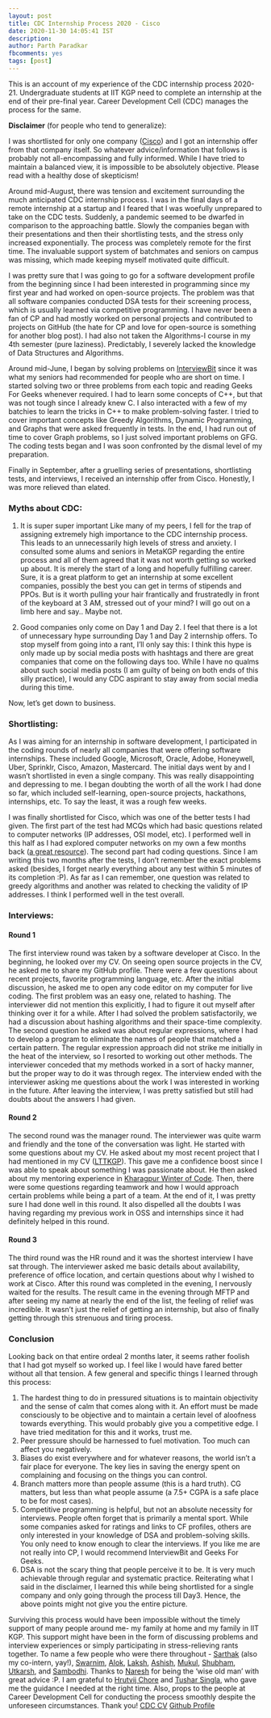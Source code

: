 ```yaml
---
layout: post
title: CDC Internship Process 2020 - Cisco
date: 2020-11-30 14:05:41 IST
description: 
author: Parth Paradkar
fbcomments: yes
tags: [post]
---
```

This is an account of my experience of the CDC internship process 2020-21. Undergraduate students at IIT KGP need to complete an internship at the end of their pre-final year. Career Development Cell (CDC) manages the process for the same.

**Disclaimer** (for people who tend to generalize): 

I was shortlisted for only one company ([Cisco](https://www.cisco.com/)) and I got an internship offer from that company itself. So whatever advice/information that follows is probably not all-encompassing and fully informed. While I have tried to maintain a balanced view, it is impossible to be absolutely objective. Please read with a healthy dose of skepticism!

Around mid-August, there was tension and excitement surrounding the much anticipated CDC internship process. I was in the final days of a remote internship at a startup and I feared that I was woefully unprepared to take on the CDC tests. Suddenly, a pandemic seemed to be dwarfed in comparison to the approaching battle. Slowly the companies began with their presentations and then their shortlisting tests, and the stress only increased exponentially. The process was completely remote for the first time. The invaluable support system of batchmates and seniors on campus was missing, which made keeping myself motivated quite difficult.

I was pretty sure that I was going to go for a software development profile from the beginning since I had been interested in programming since my first year and had worked on open-source projects. The problem was that all software companies conducted DSA tests for their screening process, which is usually learned via competitive programming. I have never been a fan of CP and had mostly worked on personal projects and contributed to projects on GitHub (the hate for CP and love for open-source is something for another blog post). I had also not taken the Algorithms-I course in my 4th semester (pure laziness). Predictably, I severely lacked the knowledge of Data Structures and Algorithms.

Around mid-June, I began by solving problems on [InterviewBit](http://interviewbit.com/) since it was what my seniors had recommended for people who are short on time. I started solving two or three problems from each topic and reading Geeks For Geeks whenever required. I had to learn some concepts of C++, but that was not tough since I already knew C. I also interacted with a few of my batchies to learn the tricks in C++ to make problem-solving faster. I tried to cover important concepts like Greedy Algorithms, Dynamic Programming, and Graphs that were asked frequently in tests. In the end, I had run out of time to cover Graph problems, so I just solved important problems on GFG. The coding tests began and I was soon confronted by the dismal level of my preparation.

Finally in September, after a gruelling series of presentations, shortlisting tests, and interviews, I received an internship offer from Cisco. Honestly, I was more relieved than elated.


### Myths about CDC:
1. It is super super important 
Like many of my peers, I fell for the trap of assigning extremely high importance to the CDC internship process. This leads to an unnecessarily high levels of stress and anxiety. I consulted some alums and seniors in MetaKGP regarding the entire process and all of them agreed that it was not worth getting so worked up about. It is merely the start of a long and hopefully fulfilling career. Sure, it is a great platform to get an internship at some excellent companies, possibly the best you can get in terms of stipends and PPOs. But is it worth pulling your hair frantically and frustratedly in front of the keyboard at 3 AM, stressed out of your mind? I will go out on a limb here and say.. Maybe not.


2. Good companies only come on Day 1 and Day 2. 
I feel that there is a lot of unnecessary hype surrounding Day 1 and Day 2 internship offers. To stop myself from going into a rant, I’ll only say this: I think this hype is only made up by social media posts with hashtags and there are great companies that come on the following days too. While I have no qualms about such social media posts (I am guilty of being on both ends of this silly practice), I would any CDC aspirant to stay away from social media during this time. 

Now, let’s get down to business. 

### Shortlisting: 
As I was aiming for an internship in software development, I participated in the coding rounds of nearly all companies that were offering software internships. These included Google, Microsoft, Oracle, Adobe, Honeywell, Uber, Sprinklr, Cisco, Amazon, Mastercard.
The initial days went by and I wasn’t shortlisted in even a single company. This was really disappointing and depressing to me. I began doubting the worth of all the work I had done so far, which included self-learning, open-source projects, hackathons, internships, etc. To say the least, it was a rough few weeks. 

I was finally shortlisted for Cisco, which was one of the better tests I had given. The first part of the test had MCQs which had basic questions related to computer networks (IP addresses, OSI model, etc). I performed well in this half as I had explored computer networks on my own a few months back ([a great resource](https://beej.us/guide/bgnet/)). The second part had coding questions. Since I am writing this two months after the tests, I don’t remember the exact problems asked (besides, I forget nearly everything about any test within 5 minutes of its completion :P). As far as I can remember, one question was related to greedy algorithms and another was related to checking the validity of IP addresses. I think I performed well in the test overall.

### Interviews:

#### Round 1 

The first interview round was taken by a software developer at Cisco. In the beginning, he looked over my CV. On seeing open source projects in the CV, he asked me to share my GitHub profile. There were a few questions about recent projects, favorite programming language, etc.
After the initial discussion, he asked me to open any code editor on my computer for live coding.
The first problem was an easy one, related to hashing. The interviewer did not mention this explicitly, I had to figure it out myself after thinking over it for a while. After I had solved the problem satisfactorily, we had a discussion about hashing algorithms and their space-time complexity.
The second question he asked was about regular expressions, where I had to develop a program to eliminate the names of people that matched a certain pattern. The regular expression approach did not strike me initially in the heat of the interview, so I resorted to working out other methods. The interviewer conceded that my methods worked in a sort of hacky manner, but the proper way to do it was through regex. The interview ended with the interviewer asking me questions about the work I was interested in working in the future.
After leaving the interview, I was pretty satisfied but still had doubts about the answers I had given.

#### Round 2 

The second round was the manager round. The interviewer was quite warm and friendly and the tone of the conversation was light. He started with some questions about my CV. He asked about my most recent project that I had mentioned in my CV ([LTTKGP](https://github.com/lttkgp)). This gave me a confidence boost since I was able to speak about something I was passionate about. He then asked about my mentoring experience in [Kharagpur Winter of Code](https://github.com/thescriptninja/pytodo). Then, there were some questions regarding teamwork and how I would approach certain problems while being a part of a team. At the end of it, I was pretty sure I had done well in this round. It also dispelled all the doubts I was having regarding my previous work in OSS and internships since it had definitely helped in this round. 

#### Round 3 

The third round was the HR round and it was the shortest interview I have sat through. The interviewer asked me basic details about availability, preference of office location, and certain questions about why I wished to work at Cisco. After this round was completed in the evening, I nervously waited for the results.
The result came in the evening through MFTP and after seeing my name at nearly the end of the list, the feeling of relief was incredible. It wasn’t just the relief of getting an internship, but also of finally getting through this strenuous and tiring process. 

### Conclusion 
Looking back on that entire ordeal 2 months later, it seems rather foolish that I had got myself so worked up. I feel like I would have fared better without all that tension. A few general and specific things I learned through this process:
1. The hardest thing to do in pressured situations is to maintain objectivity and the sense of calm that comes along with it. An effort must be made consciously to be objective and to maintain a certain level of aloofness towards everything. This would probably give you a competitive edge. I have tried meditation for this and it works, trust me.
2. Peer pressure should be harnessed to fuel motivation. Too much can affect you negatively.
3. Biases do exist everywhere and for whatever reasons, the world isn’t a fair place for everyone. The key lies in saving the energy spent on complaining and focusing on the things you can control.
4. Branch matters more than people assume (this is a hard truth). CG matters, but less than what people assume (a 7.5+ CGPA is a safe place to be for most cases).
5. Competitive programming is helpful, but not an absolute necessity for interviews. People often forget that is primarily a mental sport. While some companies asked for ratings and links to CF profiles, others are only interested in your knowledge of DSA and problem-solving skills. You only need to know enough to clear the interviews. If you like me are not really into CP, I would recommend InterviewBit and Geeks For Geeks.
6. DSA is not the scary thing that people perceive it to be. It is very much achievable through regular and systematic practice.
Reiterating what I said in the disclaimer, I learned this while being shortlisted for a single company and only going through the process till Day3. Hence, the above points might not give you the entire picture.

Surviving this process would have been impossible without the timely support of many people around me- my family at home and my family in IIT KGP. This support might have been in the form of discussing problems and interview experiences or simply participating in stress-relieving rants together. To name a few people who were there throughout - [Sarthak](https://www.facebook.com/sarthakjohnson.prasad) (also my co-intern, yay!), [Swarnim](https://www.facebook.com/SwarnimRaj.0707), [Alok](https://www.facebook.com/profile.php?id=100027653955729), [Laksh](https://www.facebook.com/laksh.doshi.007), [Ashish](https://www.facebook.com/ashish.gokarnkar), [Mukul](https://www.facebook.com/mukul.amehta), [Shubham](https://www.facebook.com/grapheo12), [Utkarsh](https://www.facebook.com/utkarsh.agrawal.24), and [Sambodhi](https://www.facebook.com/sambodhi.pawar.9638). Thanks to [Naresh](https://github.com/ghostwriternr) for being the ‘wise old man’ with great advice :P. I am grateful to [Hrutvij Chore](https://www.facebook.com/hrutvij322000) and [Tushar Singla](https://www.facebook.com/Singla.Tushar1), who gave me the guidance I needed at the right time. Also, props to the people at Career Development Cell for conducting the process smoothly despite the unforeseen circumstances.
Thank you!
[CDC CV](https://drive.google.com/file/d/1A04tlYh30YySr6FV7ZU2Ic_UKEzKHXpu/view?usp=sharing)
[Github Profile](https://github.com/thescriptninja)
